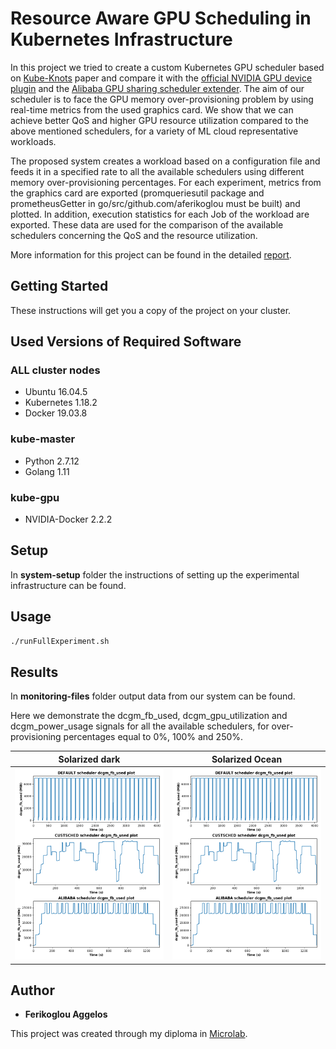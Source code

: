 # Resource Aware GPU Scheduling in Kubernetes Infrastructure

In this project we tried to create a custom Kubernetes GPU scheduler based on [Kube-Knots](docs/papers/Kube-Knots.pdf) paper and compare it with the [official NVIDIA GPU device plugin](https://kubernetes.io/docs/tasks/manage-gpus/scheduling-gpus/) and the [Alibaba GPU sharing scheduler extender](https://www.alibabacloud.com/blog/gpu-sharing-scheduler-extender-now-supports-fine-grained-kubernetes-clusters_594926). The aim of our scheduler is to face the GPU memory over-provisioning problem by using real-time metrics from the used graphics card. We show that we can achieve better QoS and higher GPU resource utilization compared to the above mentioned schedulers, for a variety of ML cloud representative workloads.

The proposed system creates a workload based on a configuration file and feeds it in a specified rate to all the available schedulers using different memory over-provisioning percentages. For each experiment, metrics from the graphics card are exported (promqueriesutil package and prometheusGetter in go/src/github.com/aferikoglou must be built) and plotted. In addition, execution statistics for each Job of the workload are exported. These data are used for the comparison of the available schedulers concerning the QoS and the resource utilization.

More information for this project can be found in the detailed [report](docs/report/thesis_ferikoglou.pdf).

## Getting Started

These instructions will get you a copy of the project on your cluster.

## Used Versions of Required Software

### ALL cluster nodes

* Ubuntu 16.04.5
* Kubernetes 1.18.2
* Docker 19.03.8

### kube-master

* Python 2.7.12
* Golang 1.11

### kube-gpu

* NVIDIA-Docker 2.2.2

## Setup

In __system-setup__ folder the instructions of setting up the experimental infrastructure can be found.

## Usage

```bash
./runFullExperiment.sh
```

## Results

In __monitoring-files__ folder output data from our system can be found.

Here we demonstrate the dcgm\_fb\_used, dcgm\_gpu\_utilization and dcgm\_power\_usage signals for all the available schedulers, for over-provisioning percentages equal to 0%, 100% and 250%.

Solarized dark             |  Solarized Ocean
:-------------------------:|:-------------------------:
![](monitoring-files/EXPERIMENT_1598969161_MIN_20_MAX_40_OVERPROV_0/OVERALL/dcgm_fb_used/EXPERIMENT_1598969161_MIN_20_MAX_40_OVERPROV_0-SEP-dcgm_fb_used.png)  |  ![](monitoring-files/EXPERIMENT_1598969161_MIN_20_MAX_40_OVERPROV_0/OVERALL/dcgm_fb_used/EXPERIMENT_1598969161_MIN_20_MAX_40_OVERPROV_0-SEP-dcgm_fb_used.png)

## Author

* **Ferikoglou Aggelos**

This project was created through my diploma in [Microlab](https://microlab.ntua.gr/).

